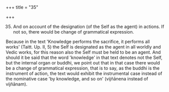 +++
title = "35"

+++


35. And on account of the designation (of the Self as the agent) in actions. If not so, there would be change of grammatical expression.

Because in the text 'Knowledge performs the sacrifice, it performs all works' (Taitt. Up. II, 5) the Self is designated as the agent in all worldly and Vedic works, for this reason also the Self must be held to be an agent. And should it be said that the word 'knowledge' in that text denotes not the Self, but the internal organ or buddhi, we point out that in that case there would be a change of grammatical expression, that is to say, as the buddhi is the instrument of action, the text would exhibit the instrumental case instead of the nominative case 'by knowledge, and so on' (vijñānena instead of vijñānam).

